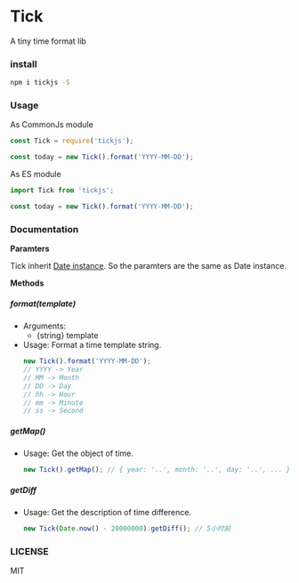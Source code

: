 # Tick

A tiny time format lib

### install

```bash
npm i tickjs -S
```

### Usage

As CommonJs module
```javascript
const Tick = require('tickjs');

const today = new Tick().format('YYYY-MM-DD');
```

As ES module
```javascript
import Tick from 'tickjs';

const today = new Tick().format('YYYY-MM-DD');
```

### Documentation

**Paramters**

Tick inherit [Date instance](https://developer.mozilla.org/en-US/docs/Web/JavaScript/Reference/Global_Objects/Date). So the paramters are the same as Date instance.

**Methods**

##### format(template)
- Arguments:
  - {string} template
- Usage:
  Format a time template string.
  ```javascript
  new Tick().format('YYYY-MM-DD');
  // YYYY -> Year
  // MM -> Month
  // DD -> Day
  // hh -> Hour
  // mm -> Minute
  // ss -> Second
  ```

##### getMap()
- Usage:
  Get the object of time.
  ```javascript
  new Tick().getMap(); // { year: '..', month: '..', day: '..', ... }
  ```

##### getDiff
- Usage:
  Get the description of time difference.
  ```javascript
  new Tick(Date.now() - 20000000).getDiff(); // 5小时前
  ```

### LICENSE
MIT
